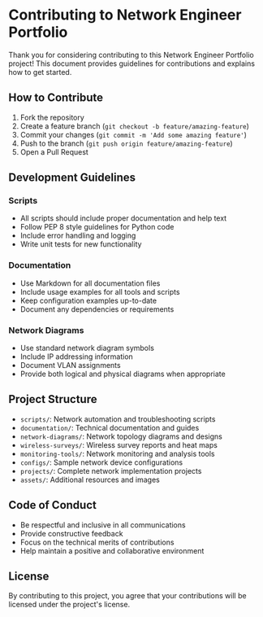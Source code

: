 # Contributing to Network Engineer Portfolio

Thank you for considering contributing to this Network Engineer Portfolio project! This document provides guidelines for contributions and explains how to get started.

## How to Contribute

1. Fork the repository
2. Create a feature branch (`git checkout -b feature/amazing-feature`)
3. Commit your changes (`git commit -m 'Add some amazing feature'`)
4. Push to the branch (`git push origin feature/amazing-feature`)
5. Open a Pull Request

## Development Guidelines

### Scripts

- All scripts should include proper documentation and help text
- Follow PEP 8 style guidelines for Python code
- Include error handling and logging
- Write unit tests for new functionality

### Documentation

- Use Markdown for all documentation files
- Include usage examples for all tools and scripts
- Keep configuration examples up-to-date
- Document any dependencies or requirements

### Network Diagrams

- Use standard network diagram symbols
- Include IP addressing information
- Document VLAN assignments
- Provide both logical and physical diagrams when appropriate

## Project Structure

- `scripts/`: Network automation and troubleshooting scripts
- `documentation/`: Technical documentation and guides
- `network-diagrams/`: Network topology diagrams and designs
- `wireless-surveys/`: Wireless survey reports and heat maps
- `monitoring-tools/`: Network monitoring and analysis tools
- `configs/`: Sample network device configurations
- `projects/`: Complete network implementation projects
- `assets/`: Additional resources and images

## Code of Conduct

- Be respectful and inclusive in all communications
- Provide constructive feedback
- Focus on the technical merits of contributions
- Help maintain a positive and collaborative environment

## License

By contributing to this project, you agree that your contributions will be licensed under the project's license.
